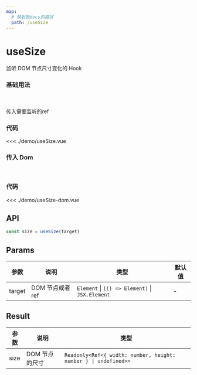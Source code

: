 ```yaml
---
map:
  # 映射到docs的路径
  path: /useSize
---
```


# useSize

监听 DOM 节点尺寸变化的 Hook


### 基础用法
<br/>
<useSize/>
<br/>
传入需要监听的ref

### 代码

<<< ./demo/useSize.vue


### 传入 Dom
<br/>
<useSizeDom/>

### 代码
<<< ./demo/useSize-dom.vue

## API

```typescript
const size = useSize(target)
```

## Params

| 参数   | 说明             | 类型                                            | 默认值 |
| ------ | ---------------- | ----------------------------------------------- | ------ |
| target | DOM 节点或者 ref | `Element` \| `(() => Element)` \| `JSX.Element` | -      |

## Result

| 参数 | 说明           | 类型                                                            |
| ---- | -------------- | --------------------------------------------------------------- |
| size | DOM 节点的尺寸 | `Readonly<Ref<{ width: number, height: number } \| undefined>>` |

<script setup>
import useSize from './demo/useSize.vue'
import useSizeDom from './demo/useSize-dom.vue'
</script>